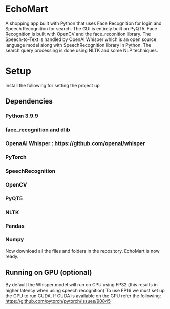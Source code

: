# EchoMart
A shopping app built with Python that uses Face Recognition for login and Speech Recognition for search.
The GUI is entirely built on PyQT5. Face Recognition is built with OpenCV and the face_reconition library.
The Speech-to-Text is handled by OpenAI Whisper which is an open source language model along with SpeechRecognition library in Python.
The search query processing is done using NLTK and some NLP techniques.

# Setup
Install the following for setting the project up
## Dependencies
### Python 3.9.9
### face_recognition and dlib
### OpenaAI Whisper : https://github.com/openai/whisper
### PyTorch
### SpeechRecognition
### OpenCV
### PyQT5
### NLTK
### Pandas
### Numpy

Now download all the files and folders in the repository.
EchoMart is now ready.

## Running on GPU (optional)
By default the Whisper model will run on CPU using FP32 (this results in higher latency when using speech recognition)
To use FP16 we must set up the GPU to run CUDA. If CUDA is available on the GPU refer the following:
https://github.com/pytorch/pytorch/issues/90845
